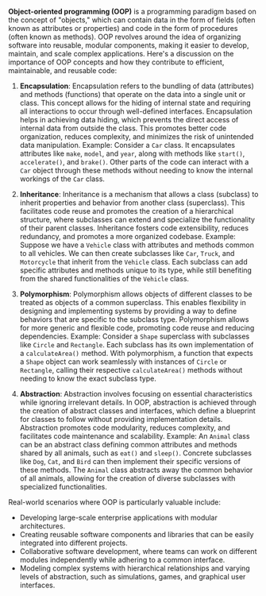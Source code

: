 **Object-oriented programming (OOP)** is a programming paradigm based on the concept of "objects," which can contain data in the form of fields (often known as attributes or properties) and code in the form of procedures (often known as methods). OOP revolves around the idea of organizing software into reusable, modular components, making it easier to develop, maintain, and scale complex applications. Here's a discussion on the importance of OOP concepts and how they contribute to efficient, maintainable, and reusable code:

1. **Encapsulation**: Encapsulation refers to the bundling of data (attributes) and methods (functions) that operate on the data into a single unit or class. This concept allows for the hiding of internal state and requiring all interactions to occur through well-defined interfaces. Encapsulation helps in achieving data hiding, which prevents the direct access of internal data from outside the class. This promotes better code organization, reduces complexity, and minimizes the risk of unintended data manipulation.
   Example: Consider a `Car` class. It encapsulates attributes like `make`, `model`, and `year`, along with methods like `start()`, `accelerate()`, and `brake()`. Other parts of the code can interact with a `Car` object through these methods without needing to know the internal workings of the `Car` class.

2. **Inheritance**: Inheritance is a mechanism that allows a class (subclass) to inherit properties and behavior from another class (superclass). This facilitates code reuse and promotes the creation of a hierarchical structure, where subclasses can extend and specialize the functionality of their parent classes. Inheritance fosters code extensibility, reduces redundancy, and promotes a more organized codebase.
   Example: Suppose we have a `Vehicle` class with attributes and methods common to all vehicles. We can then create subclasses like `Car`, `Truck`, and `Motorcycle` that inherit from the `Vehicle` class. Each subclass can add specific attributes and methods unique to its type, while still benefiting from the shared functionalities of the `Vehicle` class.

3. **Polymorphism**: Polymorphism allows objects of different classes to be treated as objects of a common superclass. This enables flexibility in designing and implementing systems by providing a way to define behaviors that are specific to the subclass type. Polymorphism allows for more generic and flexible code, promoting code reuse and reducing dependencies.
   Example: Consider a `Shape` superclass with subclasses like `Circle` and `Rectangle`. Each subclass has its own implementation of a `calculateArea()` method. With polymorphism, a function that expects a `Shape` object can work seamlessly with instances of `Circle` or `Rectangle`, calling their respective `calculateArea()` methods without needing to know the exact subclass type.

4. **Abstraction**: Abstraction involves focusing on essential characteristics while ignoring irrelevant details. In OOP, abstraction is achieved through the creation of abstract classes and interfaces, which define a blueprint for classes to follow without providing implementation details. Abstraction promotes code modularity, reduces complexity, and facilitates code maintenance and scalability.
   Example: An `Animal` class can be an abstract class defining common attributes and methods shared by all animals, such as `eat()` and `sleep()`. Concrete subclasses like `Dog`, `Cat`, and `Bird` can then implement their specific versions of these methods. The `Animal` class abstracts away the common behavior of all animals, allowing for the creation of diverse subclasses with specialized functionalities.

Real-world scenarios where OOP is particularly valuable include:
- Developing large-scale enterprise applications with modular architectures.
- Creating reusable software components and libraries that can be easily integrated into different projects.
- Collaborative software development, where teams can work on different modules independently while adhering to a common interface.
- Modeling complex systems with hierarchical relationships and varying levels of abstraction, such as simulations, games, and graphical user interfaces.

